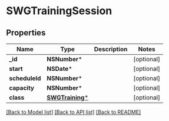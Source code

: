 # SWGTrainingSession

## Properties
Name | Type | Description | Notes
------------ | ------------- | ------------- | -------------
**_id** | **NSNumber*** |  | [optional] 
**start** | **NSDate*** |  | [optional] 
**scheduleId** | **NSNumber*** |  | [optional] 
**capacity** | **NSNumber*** |  | [optional] 
**class** | [**SWGTraining***](SWGTraining.md) |  | [optional] 

[[Back to Model list]](../README.md#documentation-for-models) [[Back to API list]](../README.md#documentation-for-api-endpoints) [[Back to README]](../README.md)


